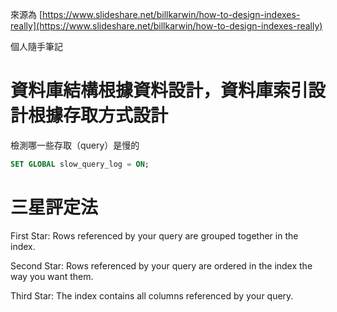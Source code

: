來源為 [https://www.slideshare.net/billkarwin/how-to-design-indexes-really](https://www.slideshare.net/billkarwin/how-to-design-indexes-really)

個人隨手筆記

# 資料庫結構根據資料設計，資料庫索引設計根據存取方式設計

檢測哪一些存取（query）是慢的

```sql
SET GLOBAL slow_query_log = ON;
```

# 三星評定法

First Star: Rows referenced by your query are grouped together in the index.

Second Star: Rows referenced by your query are ordered in the index the way you want them.

Third Star: The index contains all columns referenced by your query.


